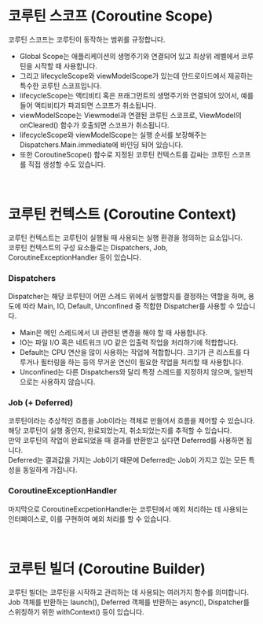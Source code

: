 # 코루틴 스코프 (Coroutine Scope)
코루틴 스코프는 코루틴이 동작하는 범위를 규정합니다.
* Global Scope는 애플리케이션의 생명주기와 연결되어 있고 최상위 레벨에서 코루틴을 시작할 때 사용합니다.
* 그리고 lifecycleScope와 viewModelScope가 있는데 안드로이드에서 제공하는 특수한 코루틴 스코프입니다.
* lifecycleScope는 액티비티 혹은 프래그먼트의 생명주기와 연결되어 있어서, 예를 들어 액티비티가 파괴되면 스코프가 취소됩니다.
* viewModelScope는 Viewmodel과 연결된 코루틴 스코프로, ViewModel의 onCleared() 함수가 호출되면 스코프가 취소됩니다.
* lifecycleScope와 viewModelScope는 실행 순서를 보장해주는 Dispatchers.Main.immediate에 바인딩 되어 있습니다.
* 또한 CoroutineScope() 함수로 지정된 코루틴 컨텍스트를 감싸는 코루틴 스코프를 직접 생성할 수도 있습니다.

<br>

# 코루틴 컨텍스트 (Coroutine Context)
코루틴 컨텍스트는 코루틴이 실행될 때 사용되는 실행 환경을 정의하는 요소입니다.<br>
코루틴 컨텍스트의 구성 요소들로는 Dispatchers, Job, CoroutineExceptionHandler 등이 있습니다.

### Dispatchers
Dispatcher는 해당 코루틴이 어떤 스레드 위에서 실행할지를 결정하는 역할을 하며, 용도에 따라 Main, IO, Default, Unconfined 중 적합한 Dispatcher를 사용할 수 있습니다.<br>
* Main은 메인 스레드에서 UI 관련된 변경을 해야 할 때 사용합니다.
* IO는 파일 I/O 혹은 네트워크 I/O 같은 입출력 작업을 처리하기에 적합합니다.
* Default는 CPU 연산을 많이 사용하는 작업에 적합합니다. 크기가 큰 리스트를 다루거나 필터링을 하는 등의 무거운 연산이 필요한 작업을 처리할 때 사용합니다.
* Unconfined는 다른 Dispatchers와 달리 특정 스레드를 지정하지 않으며, 일반적으로는 사용하지 않습니다.

### Job (+ Deferred)
코루틴이라는 추상적인 흐름을 Job이라는 객체로 만들어서 흐름을 제어할 수 있습니다.<br>
해당 코루틴이 실행 중인지, 완료되었는지, 취소되었는지를 추적할 수 있습니다.<br>
만약 코루틴의 작업이 완료되었을 때 결과를 반환받고 싶다면 Deferred를 사용하면 됩니다.<br>
Deferred는 결과값을 가지는 Job이기 때문에 Deferred는 Job이 가지고 있는 모든 특성을 동일하게 가집니다.

### CoroutineExceptionHandler
마지막으로 CoroutineExcpetionHandler는 코루틴에서 예외 처리하는 데 사용되는 인터페이스로, 이를 구현하여 예외 처리를 할 수 있습니다.

<br>

# 코루틴 빌더 (Coroutine Builder)
코루틴 빌더는 코루틴을 시작하고 관리하는 데 사용되는 여러가지 함수를 의미합니다.<br>
Job 객체를 반환하는 launch(), Deferred 객체를 반환하는 async(), Dispatcher를 스위칭하기 위한 withContext() 등이 있습니다.
